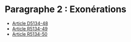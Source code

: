 # Paragraphe 2 : Exonérations

* [Article D5134-48](./LEGIARTI000021338159.md)
* [Article R5134-49](./LEGIARTI000021338156.md)
* [Article R5134-50](./LEGIARTI000026566021.md)
